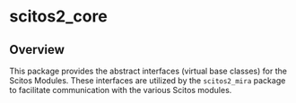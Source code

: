 # scitos2_core

## Overview

This package provides the abstract interfaces (virtual base classes) for the Scitos Modules. These interfaces are utilized by the `scitos2_mira` package to facilitate communication with the various Scitos modules.